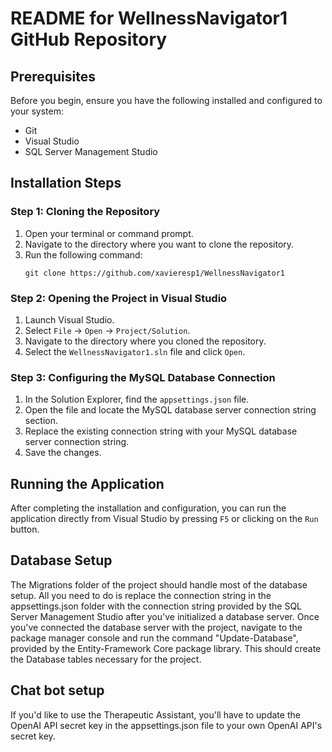 # README for WellnessNavigator1 GitHub Repository
## Prerequisites
Before you begin, ensure you have the following installed and configured to your system:
- Git
- Visual Studio
- SQL Server Management Studio

## Installation Steps

### Step 1: Cloning the Repository
1. Open your terminal or command prompt.
2. Navigate to the directory where you want to clone the repository.
3. Run the following command:
   ```
   git clone https://github.com/xavieresp1/WellnessNavigator1
   ```
### Step 2: Opening the Project in Visual Studio
1. Launch Visual Studio.
2. Select `File` -> `Open` -> `Project/Solution`.
3. Navigate to the directory where you cloned the repository.
4. Select the `WellnessNavigator1.sln` file and click `Open`.

### Step 3: Configuring the MySQL Database Connection
1. In the Solution Explorer, find the `appsettings.json` file.
2. Open the file and locate the MySQL database server connection string section.
3. Replace the existing connection string with your MySQL database server connection string.
4. Save the changes.

## Running the Application
After completing the installation and configuration, you can run the application directly from Visual Studio by pressing `F5` or clicking on the `Run` button.

## Database Setup
The Migrations folder of the project should handle most of the database setup. All you need to do is replace the connection string in the appsettings.json folder with the connection string provided by the SQL Server Management Studio after you've initialized a database server. Once you've connected the database server with the project, navigate to the package manager console and run the command "Update-Database", provided by the Entity-Framework Core package library. This should create the Database tables necessary for the project.
## Chat bot setup
If you'd like to use the Therapeutic Assistant, you'll have to update the OpenAI API secret key in the appsettings.json file to your own OpenAI API's secret key.
